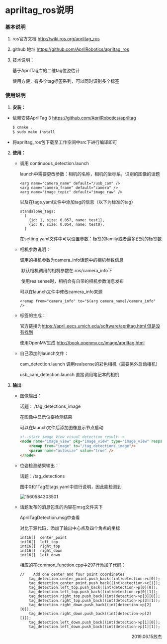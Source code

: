 # apriltag_ros说明

### 基本说明

1. ros官方文档  http://wiki.ros.org/apriltag_ros

2. github 地址 https://github.com/AprilRobotics/apriltag_ros

3. 技术说明：

   基于AprilTag库的二维tag位姿估计

   使用方便，有多个tag标签系列，可以同时识别多个标签

### 使用说明

1.  **安装：**

   + 依赖安装AprilTag 3    https://github.com/AprilRobotics/apriltag

     ```c
     $ cmake .
     $ sudo make install
     ```

   + 将apriltag_ros包下载至工作空间中src下进行编译即可

2. **使用：**

   + 调用  continuous_detection.launch

     launch中需要更改参数：相机的名称，相机的坐标系，识别的图像的话题

     ```
     <arg name="camera_name" default="/usb_cam" />
     <arg name="camera_frame" default="camera" />
     <arg name="image_topic" default="image_raw" />
     ```

     以及在tags.yaml文件中添加tag的信息（以下为标准的tag）

     ```
     standalone_tags:
       [
         {id: 1, size: 0.057, name: test1},
         {id: 0, size: 0.054, name: test0},
       ]
     ```

     在setting.yaml文件中可以设置参数：标签的family或者最多识别的标签数

   + 相机参数说明：

     调用的相机参数为camera_info话题中的相机参数信息

     ​	默认相机调用的相机参数在.ros/camera_info下

     ​    使用realsense时，相机会有自带的相机参数消息发布

     可以在launch文件中修改camera_info来源

     ```
     <remap from="camera_info" to="$(arg camera_name)/camera_info" />
     ```

   + 标签的生成：

     官方链接为<https://april.eecs.umich.edu/software/apriltag.html>[  但是没有找到](USER_CANCEL)

     使用OpenMV生成 <http://book.openmv.cc/image/apriltag.html>

   + 自己添加的launch文件：

     cam_detection.launch             调用realsense的彩色相机（需要另外启动相机）

     usb_cam_detection.launch     直接调用笔记本的相机

3. **输出**

   + 图像输出：

     话题： /tag_detections_image

     在图像中显示位姿检测结果

     可以在launch文件后添加图像显示节点启动

     ```html
     <!--start image View visual detection result-->
     <node name="image_view" pkg="image_view" type="image_view" respawn="false" output="screen">
         <remap from="image" to="/tag_detections_image"/>
         <param name="autosize" value="true" />
     </node>
     ```

   + 位姿检测结果输出：

     话题：/tag_detections
     
     图中0和1Tag在tags.yaml中进行说明，因此能检测到
     
     ![1560584303501](/home/sujie/.config/Typora/typora-user-images/1560584303501.png)
   
   + 话题发布的消息包含的内容在msg文件夹下
   
     AprilTagDetection.msg中查看
   
     对比于源代码，添加了输出中心点及四个角点的坐标
   
     ```
     int16[]  center_point
     int16[]  left_top
     int16[]  right_top
     int16[]  right_down
     int16[]  left_down
     ```
   
     相应的在common_function.cpp中297行添加了代码：
   
     ```
     //    Add one center and four point coordinates
         tag_detection.center_point.push_back((int)detection->c[0]);
         tag_detection.center_point.push_back((int)detection->c[1]);
         tag_detection.left_top.push_back((int)detection->p[0][0]);
         tag_detection.left_top.push_back((int)detection->p[0][1]);
         tag_detection.right_top.push_back((int)detection->p[3][0]);
         tag_detection.right_top.push_back((int)detection->p[3][1]);
         tag_detection.right_down.push_back((int)detection->p[2][0]);
         tag_detection.right_down.push_back((int)detection->p[2][1]);
         tag_detection.left_down.push_back((int)detection->p[1][0]);
         tag_detection.left_down.push_back((int)detection->p[1][1]);
     ```
   
     



<p align="right">2019.06.15苏杰</p>